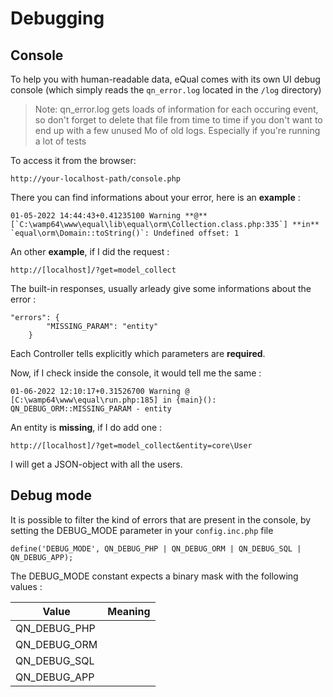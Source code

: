 # Debugging



## Console
To help you with human-readable data, eQual comes with its own  UI debug console (which simply reads the `qn_error.log` located  in the `/log` directory)

> Note: qn_error.log gets loads of information for each occuring event, so don't forget to delete that file from time to time if you don't want to end up with a few unused Mo of old logs. Especially if you're running a lot of tests

To access it from the browser:

```
http://your-localhost-path/console.php
```


There you can find informations about your error, here is an **example** :

```
01-05-2022 14:44:43+0.41235100 Warning **@** [`C:\wamp64\www\equal\lib\equal\orm\Collection.class.php:335`] **in** `equal\orm\Domain::toString()`: Undefined offset: 1
```



An other **example**, if I did the request :

```
http://[localhost]/?get=model_collect
```

The built-in responses, usually arleady give some informations about the error :

```
"errors": {
        "MISSING_PARAM": "entity"
    }
```

Each Controller tells explicitly which parameters are **required**.



Now, if I check inside the console, it would tell me the same :

```
01-06-2022 12:10:17+0.31526700 Warning @ [C:\wamp64\www\equal\run.php:185] in {main}(): QN_DEBUG_ORM::MISSING_PARAM - entity
```

An entity is **missing**, if I do add one :

```
http://[localhost]/?get=model_collect&entity=core\User
```

I will get a JSON-object with all the users. 


## Debug mode

It is possible to filter the kind of errors that are present in the console, by setting the DEBUG_MODE parameter in your `config.inc.php` file

```
define('DEBUG_MODE', QN_DEBUG_PHP | QN_DEBUG_ORM | QN_DEBUG_SQL | QN_DEBUG_APP);
```

The DEBUG_MODE constant expects a binary mask with the following values : 

|Value|Meaning|
|-|-|
|QN_DEBUG_PHP||
|QN_DEBUG_ORM||
|QN_DEBUG_SQL||
|QN_DEBUG_APP||

